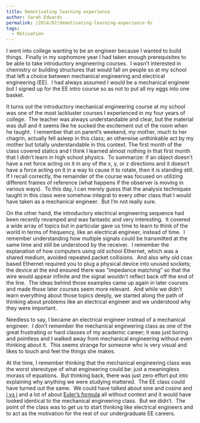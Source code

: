 ```yaml
---
title: Demotivating learning experience
author: Sarah Edwards
permalink: /2014/07/demotivating-learning-experience-9/
tags:
  - Motivation
---
```

I went into college wanting to be an engineer because I wanted to build things.  Finally in my sophomore year I had taken enough prerequisites to be able to take introductory engineering courses.  I wasn&#8217;t interested in chemistry or building structures that would fall on people so at my school that left a choice between mechanical engineering and electrical engineering (EE).  I had always assumed I would be a mechanical engineer but I signed up for the EE intro course so as not to put all my eggs into one basket.

It turns out the introductory mechanical engineering course at my school was one of the most lackluster courses I experienced in my four years of college.  The teacher was always understandable and clear, but the material was dull and it seems like he sucked the excitement out of the room when he taught.  I remember that on parent&#8217;s weekend, my mother, much to her chagrin, actually fell asleep in this class; an otherwise unthinkable act by my mother but totally understandable in this context. The first month of the class covered statics and I think I learned almost nothing in that first month that I didn&#8217;t learn in high school physics.  To summarize: if an object doesn&#8217;t have a net force acting on it in any of the x, y, or z directions and it doesn&#8217;t have a force acting on it in a way to cause it to rotate, then it is standing still. If I recall correctly, the remainder of the course was focused on utilizing different frames of reference (what happens if the observer is moving in various ways).  To this day, I can merely guess that the analysis techniques taught in this class were somehow integral to every other class that I would have taken as a mechanical engineer.  But I&#8217;m not really sure.

On the other hand, the introductory electrical engineering sequence had been recently revamped and was fantastic and very interesting.  It covered a wide array of topics but in particular gave us time to learn to think of the world in terms of frequency, like an electrical engineer, instead of time.  I remember understanding how multiple signals could be transmitted at the same time and still be understood by the receiver.  I remember the explanation of how computers using old school Ethernet, which was a shared medium, avoided repeated packet collisions.  And also why old coax based Ethernet required you to plug a physical device into unused sockets;  the device at the end ensured there was &#8220;impedance matching&#8221; so that the wire would appear infinite and the signal wouldn&#8217;t reflect back off the end of the line.  The ideas behind those examples came up again in later courses and made those later courses seem more relevant.  And while we didn&#8217;t learn everything about those topics deeply, we started along the path of thinking about problems like an electrical engineer and we understood why they were important.

Needless to say, I became an electrical engineer instead of a mechanical engineer.  I don&#8217;t remember the mechanical engineering class as one of the great frustrating or hard classes of my academic career; it was just boring and pointless and I walked away from mechanical engineering without even thinking about it.  This seems strange for someone who is very visual and likes to touch and feel the things she makes.

At the time, I remember thinking that the mechanical engineering class was the worst stereotype of what engineering could be: just a meaningless morass of equations.  But thinking back, there was just zero effort put into explaining why anything we were studying mattered.  The EE class could have turned out the same.  We could have talked about sine and cosine and [i vs j][1] and a lot of about [Euler&#8217;s formula][2] all without context and it would have looked identical to the mechanical engineering class.  But we didn&#8217;t.  The point of the class was to get us to start thinking like electrical engineers and to act as the motivation for the rest of our undergraduate EE careers.

 [1]: http://en.wikipedia.org/wiki/Imaginary_unit "In EE j is used instead of i for imaginary numbers to avoid confusion with the use of i to represent current"
 [2]: http://en.wikipedia.org/wiki/Euler%27s_formula "Euler's formula shows the relationship between sine and cosine and complex exponents (which are easier to manipulate mathematically than trig based functions)"

